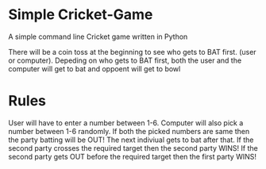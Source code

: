 # Simple Cricket-Game
A simple command line Cricket game written in Python

There will be a coin toss at the beginning to see who gets to BAT first. (user or computer).
Depeding on who gets to BAT first, both the user and the computer will get to bat and oppoent will get to bowl

# Rules
User will have to enter a number between 1-6. Computer will also pick a number between 1-6 randomly.
If both the picked numbers are same then the party batting will be OUT!
The next indiviual gets to bat after that. 
  If the second party crosses the required target then the second party WINS!
  If the second party gets OUT before the required target then the first party WINS!
